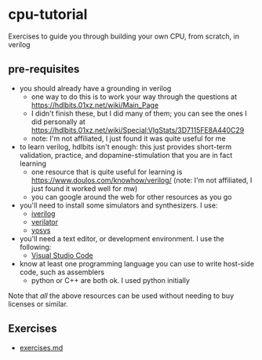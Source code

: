 # cpu-tutorial

Exercises to guide you through building your own CPU, from scratch, in verilog

## pre-requisites

- you should already have a grounding in verilog
    - one way to do this is to work your way through the questions at https://hdlbits.01xz.net/wiki/Main_Page
    - I didn't finish these, but I did many of them; you can see the ones I did personally at https://hdlbits.01xz.net/wiki/Special:VlgStats/3D7115FE8A440C29
    - note: I'm not affiliated, I just found it was quite useful for me
- to learn verilog, hdlbits isn't enough: this just provides short-term validation, practice, and dopamine-stimulation that you are in fact learning
    - one resource that is quite useful for learning is https://www.doulos.com/knowhow/verilog/ (note: I'm not affiliated, I just found it worked well for mw)
    - you can google around the web for other resources as you go
- you'll need to install some simulators and synthesizers. I use:
     - [iverilog](http://iverilog.icarus.com/)
     - [verilator](https://www.veripool.org/verilator/)
     - [yosys](https://github.com/YosysHQ/yosys)
- you'll need a text editor, or development environment. I use the following:
    - [Visual Studio Code](https://code.visualstudio.com/)
- know at least one programming language you can use to write host-side code, such as assemblers
    - python or C++ are both ok. I used python initially

Note that *all* the above resources can be used without needing to buy licenses or similar.

## Exercises

- [exercises.md](/exercises.md)
